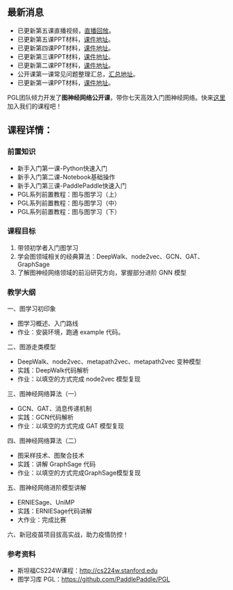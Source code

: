 ## 最新消息

- 已更新第五课直播视频，[直播回放](https://www.bilibili.com/video/BV1rf4y1v7cU)。
- 已更新第五课PPT材料，[课件地址](https://baidu-pgl.gz.bcebos.com/pgl-course/lesson_5.pdf)。
- 已更新第四课PPT材料，[课件地址](https://baidu-pgl.gz.bcebos.com/pgl-course/lesson_4.pdf)。
- 已更新第三课PPT材料，[课件地址](https://baidu-pgl.gz.bcebos.com/pgl-course/lesson_3.pdf)。
- 已更新第二课PPT材料，[课件地址](https://baidu-pgl.gz.bcebos.com/pgl-course/lesson_2.pdf)。
- 公开课第一课常见问题整理汇总，[汇总地址](https://aistudio.baidu.com/aistudio/projectdetail/1259681)。
- 已更新第一课PPT材料，[课件地址](https://baidu-pgl.gz.bcebos.com/pgl-course/lesson_1.pdf)。

PGL团队倾力开发了**图神经网络公开课**，带你七天高效入门图神经网络。快来[这里](https://aistudio.baidu.com/aistudio/course/introduce/1956)加入我们的课程吧！

## 课程详情：

### 前置知识

- 新手入门第一课-Python快速入门
- 新手入门第二课-Notebook基础操作
- 新手入门第三课-PaddlePaddle快速入门
- PGL系列前置教程：图与图学习（上）
- PGL系列前置教程：图与图学习（中）
- PGL系列前置教程：图与图学习（下）

### 课程目标
1. 带领初学者入门图学习
2. 学会图领域相关的经典算法：DeepWalk、node2vec、GCN、GAT、GraphSage
3. 了解图神经网络领域的前沿研究方向，掌握部分进阶 GNN 模型

### 教学大纲

一、图学习初印象
- 图学习概述、入门路线
- 作业：安装环境，跑通 example 代码。

二、图游走类模型
- DeepWalk、node2vec、metapath2vec、metapath2vec 变种模型
- 实践：DeepWalk代码解析
- 作业：以填空的方式完成 node2vec 模型复现

三、图神经网络算法（一）
- GCN、GAT、消息传递机制
- 实践：GCN代码解析
- 作业：以填空的方式完成 GAT 模型复现

四、图神经网络算法（二）
- 图采样技术、图聚合技术
- 实践：讲解 GraphSage 代码
- 作业：以填空的方式完成GraphSage模型复现

五、图神经网络进阶模型讲解
- ERNIESage、UniMP
- 实践：ERNIESage代码讲解
- 大作业：完成比赛

六、新冠疫苗项目拔高实战，助力疫情防控！

### 参考资料
- 斯坦福CS224W课程：http://cs224w.stanford.edu
- 图学习库 PGL：https://github.com/PaddlePaddle/PGL
